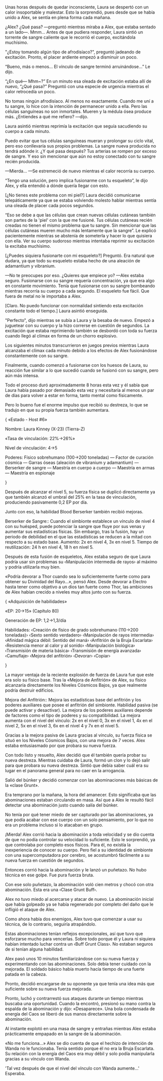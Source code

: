 
Unas horas después de quedar inconsciente, Laura se despertó con un calor insoportable y malestar. Esto la sorprendió, pues desde que se había unido a Alex, se sentía en plena forma cada mañana.

¿Alex? ¿Qué pasa? —preguntó mientras miraba a Alex, que estaba sentado a un lado—. Mmm... Antes de que pudiera responder, Laura sintió un torrente de sangre caliente que le recorrió el cuerpo, excitándola muchísimo.

"¿Estoy tomando algún tipo de afrodisíaco?", preguntó jadeando de excitación. Pronto, el placer ardiente empezó a disminuir un poco.

“Bueno, más o menos… El vínculo de sangre terminó arruinándose…” Le dijo.

“¿En qué— Mhm~?” En un minuto esa oleada de excitación estaba allí de nuevo, “¿Qué pasa?” Preguntó con una especie de urgencia mientras el calor retrocedía un poco.

No tomas ningún afrodisíaco. Al menos no exactamente. Cuando me uní a tu sangre, lo hice con la intención de permanecer unido a ella. Pero las células sanguíneas no son inmortales. Mueren y la médula ósea produce más. ¿Entiendes a qué me refiero? —dijo.

Laura asintió mientras reprimía la excitación que seguía sacudiendo su cuerpo a cada minuto.

Puedo evitar que tus células sanguíneas mueran y prolongar su ciclo vital, pero eso conllevaría sus propios problemas. La sangre nueva producida no tendrá adónde ir. ¿Y qué pasa después? Tus arterias se rompen por exceso de sangre. Y eso sin mencionar que aún no estoy conectado con tu sangre recién producida.

—Mierda… —Se estremeció de nuevo mientras el calor recorría su cuerpo.

“Tengo una solución, pero implica fusionarme con tu esqueleto”, le dijo Alex, y ella entendió a dónde quería llegar con esto.

[¿No tienes este problema con mi piel?] Laura decidió comunicarse telepáticamente ya que se estaba volviendo molesto hablar mientras sentía una oleada de placer cada pocos segundos.

“Eso se debe a que las células que crean nuevas células cutáneas también son partes de la 'piel' con la que me fusioné. Tus células cutáneas recién creadas no tienen el mismo problema que tu sangre. Sin mencionar que las células cutáneas mueren mucho más lentamente que la sangre”. Le explicó pacientemente mientras se abstenía de someterla y hacer lo que quisiera con ella. Ver su cuerpo sudoroso mientras intentaba reprimir su excitación la excitaba muchísimo.

[¿Puedes siquiera fusionarte con mi esqueleto?] Preguntó. Era natural que dudara, ya que todo su esqueleto estaba hecho de una aleación de adamantium y vibranium. 

—No te preocupes por eso. ¿Quieres que empiece yo? —Alex estaba seguro. Fusionarse con su sangre requería concentración, ya que era algo en constante movimiento. Tenía que fusionarse con su sangre bombeando mientras recorría su cuerpo a cada segundo. El esqueleto fue fácil. Que fuera de metal no le importaba a Alex.

[Claro. No puedo funcionar con normalidad sintiendo esta excitación constante todo el tiempo.] Laura asintió enseguida.

"Perfecto", dijo mientras se subía a Laura y la besaba de nuevo. Empezó a juguetear con su cuerpo y la hizo correrse en cuestión de segundos. La excitación que estaba reprimiendo también se desbordó con toda su fuerza cuando llegó al clímax en forma de un chorro explosivo.

Los siguientes minutos transcurrieron en juegos previos mientras Laura alcanzaba el clímax cada minuto debido a los efectos de Alex fusionándose constantemente con su sangre.

Finalmente, cuando comenzó a fusionarse con los huesos de Laura, su reacción fue similar a lo que sucedió cuando se fusionó con su sangre, pero aún más intensa.

Todo el proceso duró aproximadamente 8 horas esta vez y él sabía que Laura había pasado por demasiado esta vez y necesitaría al menos un par de días para volver a estar en forma, tanto mental como físicamente.

Pero lo bueno fue el enorme impulso que recibió su destreza, lo que se tradujo en que su propia fuerza también aumentara.

{ «Estado - Host #6»

Nombre: Laura Kinney (X-23) (Tierra-Z)

«Tasa de vinculación: 22%->26%»

Nivel de vinculación: 4->5

Poderes: Físico sobrehumano (100->200 toneladas) — Factor de curación cósmica — Garras óseas (aleación de vibranium y adamantium) — Berserker de sangre — Maestría en cuerpo a cuerpo — Maestría en armas — Maestría en espionaje

}

Después de alcanzar el nivel 5, su fuerza física se duplicó directamente ya que también alcanzó el umbral del 25% en la tasa de vinculación, produciendo pasivamente 0,2 EP por día.

Junto con eso, la habilidad Blood Berserker también recibió mejoras.

Berserker de Sangre:: Cuando el simbionte establece un vínculo de nivel 4 con su huésped, puede potenciar la sangre que fluye por sus venas y aumentar sus estadísticas físicas. Sin embargo, tras la fusión, hay un periodo de debilidad en el que las estadísticas se reducen a la mitad con respecto a su estado base. Aumento: 2x en nivel 4, 3x en nivel 5. Tiempo de reutilización: 24 h en nivel 4, 18 h en nivel 5.

Después de esta fusión de esqueletos, Alex estaba seguro de que Laura podría usar sin problemas su ‹Manipulación intermedia de rayos› al máximo y podría utilizarla muy bien.

«Podría devorar a Thor cuando sea lo suficientemente fuerte como para obtener su Divinidad del Rayo...», pensó Alex. Desde devorar a Electro hasta tener como objetivo a un dios tan fuerte como Thor, las ambiciones de Alex habían crecido a niveles muy altos junto con su fuerza.

{ «Adquisición de habilidades»

«EP: 20->15» (Capítulo 80)

Generación de EP: 1,2->1,3/día

Habilidades: ‹Creación de físico de grado sobrehumano (110->200 toneladas)› ‹Sexto sentido verdadero› ‹Manipulación de rayos intermedia› ‹Afinidad mágica débil: Sentido del maná› ‹Anfitrión de la Bruja Escarlata› ‹Resistencia menor al calor y al sonido› ‹Manipulación biológica› ‹Transmisión de materia básica› ‹Transmisión de energía avanzada› ‹Camuflaje› ‹Mejora del anfitrión› ‹Devorar› ‹Copiar›

}

La mayor ventaja de la reciente explosión de fuerza de Laura fue que este era solo su físico base. Tras la «Mejora de Anfitrión» de Alex, su físico alcanzaría directamente los Niveles Cósmicos Bajos, ya que realmente podría destruir edificios.

Mejora del Anfitrión:: Mejora las estadísticas base del anfitrión y los poderes auxiliares que posee el anfitrión del simbionte. Habilidad pasiva (se puede activar y desactivar). La mejora de los poderes auxiliares depende de factores como el tipo de poderes y su compatibilidad. La mejora aumenta con el nivel del vínculo: 2x en el nivel 0, 3x en el nivel 1, 4x en el nivel 2, 5x en el nivel 3, 6x en el nivel 4 y 7x en el nivel 5.

Gracias a la mejora pasiva de Laura gracias al vínculo, su fuerza física se situó en los Niveles Cósmicos Bajos, con una mejora de 7 veces. Alex estaba entusiasmado por que probara su nueva fuerza.

Con todo listo y resuelto, Alex decidió que él también quería probar su nueva destreza. Mientras cuidaba de Laura, formó un clon y lo dejó salir para que probara su nueva destreza. Sintió que debía saber cuál era su lugar en el panorama general para no caer en la arrogancia.

Salió del búnker y decidió comenzar con las abominaciones más básicas de la «clase Grunt».

Era temprano por la mañana, la hora del amanecer. Esto significaba que las abominaciones estaban circulando en masa. Así que a Alex le resultó fácil detectar una abominación justo cuando salía del búnker.

No tenía por qué tener miedo de ser capturado por las abominaciones, ya que podía acabar con ese cuerpo con un solo pensamiento, por lo que no era un problema incluso si lo atacaban en grupo.

¡Mierda! Alex corrió hacia la abominación a toda velocidad y se dio cuenta de que no podía controlar su velocidad lo suficiente. Esto le sorprendió, ya que controlaba por completo esos físicos. Para él, no existía la inexperiencia de conocer su cuerpo. Pero fiel a su identidad de simbionte con una supercomputadora por cerebro, se acostumbró fácilmente a su nueva fuerza en cuestión de segundos.

Entonces corrió hacia la abominación y le lanzó un puñetazo. No hubo técnica en ese golpe. Fue pura fuerza bruta.

Con ese solo puñetazo, la abominación voló cien metros y chocó con otra abominación. Esta era una ‹Clase Grunt Buff›.

Alex no tuvo miedo al acercarse y atacar de nuevo. La abominación inicial que había golpeado ya se había regenerado por completo del daño que le infligió el ataque de Alex.

Como ahora había dos enemigos, Alex tuvo que comenzar a usar su técnica, de lo contrario, seguiría atrapándolo.

Estas abominaciones tenían reflejos excepcionales, así que tuvo que esforzarse mucho para vencerlas. Sobre todo porque él y Laura ni siquiera habían intentado luchar contra un ‹Buff Grunt Class›. No estaban seguros de si tenían alguna habilidad.

Alex pasó unos 10 minutos familiarizándose con su nueva fuerza y ​​experimentando con las abominaciones. Solo debía tener cuidado con la mejorada. El soldado básico había muerto hacía tiempo de una fuerte patada en la cabeza.

Pronto, decidió encargarse de su oponente ya que tenía una idea más que suficiente sobre su nueva fuerza mejorada.

Pronto, luchó y contrarrestó sus ataques durante un tiempo mientras buscaba una oportunidad. Cuando la encontró, presionó su mano contra la espalda de la abominación y dijo: «Desaparece». Una bola condensada de energía del Caos se liberó de sus manos directamente sobre la abominación.

Al instante explotó en una masa de sangre y entrañas mientras Alex estaba prácticamente empapado en la sangre de la abominación.

«No me funciona…» Alex se dio cuenta de que el hechizo de intención de Wanda no le funcionaba. Tenía sentido porque él no era la Bruja Escarlata. Su relación con la energía del Caos era muy débil y solo podía manipularla gracias a su vínculo con Wanda.

'Tal vez después de que el nivel del vínculo con Wanda aumente…' Esperaba.
